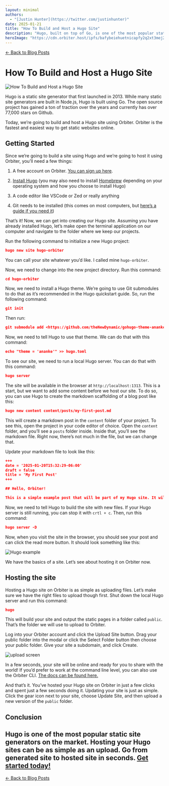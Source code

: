 ```yaml
---
layout: minimal
authors:
  - "[Justin Hunter](https://twitter.com/justinhunter)"
date: 2025-01-21
title: "How To Build and Host a Hugo Site"
description: "Hugo, built on top of Go, is one of the most popular static site generators on the market. Let's build a site and host it on Orbiter."
heroImage: "https://cdn.orbiter.host/ipfs/bafybeiehuetnicapfy2q2xt3mej2ysos2bfg5pmn3hnaw7a2iahncsjhzy"
---
```


[← Back to Blog Posts](/blog)

# How To Build and Host a Hugo Site

![How To Build and Host a Hugo Site](https://cdn.orbiter.host/ipfs/bafybeiehuetnicapfy2q2xt3mej2ysos2bfg5pmn3hnaw7a2iahncsjhzy)

Hugo is a static site generator that first launched in 2013. While many static site generators are built in Node.js, Hugo is built using Go. The open source project has gained a ton of traction over the years and currently has over 77,000 stars on Github.

Today, we’re going to build and host a Hugo site using Orbiter. Orbiter is the fastest and easiest way to get static websites online.

## Getting Started

Since we’re going to build a site using Hugo and we’re going to host it using Orbiter, you’ll need a few things:

1.  A free account on Orbiter. [You can sign up here](https://orbiter.host).

2.  [Install Hugo](https://gohugo.io/installation/macos/) (you may also need to install [Homebrew](https://brew.sh/) depending on your operating system and how you choose to install Hugo)

3.  A code editor like VSCode or Zed or really anything

4.  Git needs to be installed (this comes on most computers, but [here’s a guide if you need it](https://git-scm.com/book/en/v2/Getting-Started-Installing-Git))


That’s it! Now, we can get into creating our Hugo site. Assuming you have already installed Hugo, let’s make open the terminal application on our computer and navigate to the folder where we keep our projects.

Run the following command to initialize a new Hugo project:

```json
hugo new site hugo-orbiter
```

You can call your site whatever you’d like. I called mine `hugo-orbiter`.

Now, we need to change into the new project directory. Run this command:

```json
cd hugo-orbiter
```

Now, we need to install a Hugo theme. We’re going to use Git submodules to do that as it’s recommended in the Hugo quickstart guide. So, run the following command:

```json
git init
```

Then run:

```json
git submodule add <https://github.com/theNewDynamic/gohugo-theme-ananke.git> themes/ananke
```

Now, we need to tell Hugo to use that theme. We can do that with this command:

```json
echo "theme = 'ananke'" >> hugo.toml
```

To see our site, we need to run a local Hugo server. You can do that with this command:

```json
hugo server
```

The site will be available in the browser at `http://localhost:1313`. This is a start, but we want to add some content before we host our site. To do so, you can use Hugo to create the markdown scaffolding of a blog post like this:

```json
hugo new content content/posts/my-first-post.md
```

This will create a markdown post in the `content` folder of your project. To see this, open the project in your code editor of choice. Open the `content` folder, and you’ll see a `posts` folder inside. Inside that, you’ll see the markdown file. Right now, there’s not much in the file, but we can change that.

Update your markdown file to look like this:

```json
+++
date = '2025-01-20T15:32:29-06:00'
draft = false
title = 'My First Post'
+++

## Hello, Orbiter!

This is a simple example post that will be part of my Hugo site. It will be hosted on [Orbiter](<https://orbiter.host>).
```

Now, we need to tell Hugo to build the site with new files. If your Hugo server is still running, you can stop it with `crtl + c`. Then, run this command:

```json
hugo server -D
```

Now, when you visit the site in the browser, you should see your post and can click the read more button. It should look something like this:

![Hugo example](https://cdn.orbiter.host/ipfs/bafkreieicqqvwh3ar26xdechzigxfbybrmpjnd7wtr5i2wwxshtjerq5pq)

We have the basics of a site. Let’s see about hosting it on Orbiter now.

## Hosting the site

Hosting a Hugo site on Orbiter is as simple as uploading files. Let’s make sure we have the right files to upload though first. Shut down the local Hugo server and run this command:

```json
hugo
```

This will build your site and output the static pages in a folder called `public`. That’s the folder we will use to upload to Orbiter.

Log into your Orbiter account and click the Upload Site button. Drag your public folder into the modal or click the Select Folder button then choose your public folder. Give your site a subdomain, and click Create.

![upload screen](https://cdn.orbiter.host/ipfs/bafkreiaybqrmp7qs3dbclbrhepxdritwt7poprgpinokoxhhzaindazpxy)

In a few seconds, your site will be online and ready for you to share with the world! If you’d prefer to work at the command line level, you can also use the Orbiter CLI. [The docs can be found here.](https://docs.orbiter.host/cli)

And that’s it. You’ve hosted your Hugo site on Orbiter in just a few clicks and spent just a few seconds doing it. Updating your site is just as simple. Click the gear icon next to your site, choose Update Site, and then upload a new version of the `public` folder.

## Conclusion

Hugo is one of the most popular static site generators on the market. Hosting your Hugo sites can be as simple as an upload. Go from generated site to hosted site in seconds. [Get started today!](https://orbiter.host)
---

[← Back to Blog Posts](/blog)
